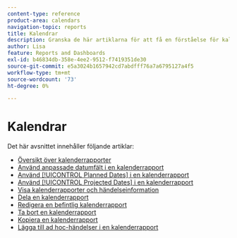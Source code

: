 ```yaml
---
content-type: reference
product-area: calendars
navigation-topic: reports
title: Kalendrar
description: Granska de här artiklarna för att få en förståelse för kalenderrapporter i Adobe Workfront.
author: Lisa
feature: Reports and Dashboards
exl-id: b46834db-358e-4ee2-9512-f7419351de30
source-git-commit: e5a3024b1657942cd7abdfff76a7a6795127a4f5
workflow-type: tm+mt
source-wordcount: '73'
ht-degree: 0%

---
```


# Kalendrar

Det här avsnittet innehåller följande artiklar:

* [Översikt över kalenderrapporter](../../../reports-and-dashboards/reports/calendars/calendar-reports-overview.md)
* [Använd anpassade datumfält i en kalenderrapport](../../../reports-and-dashboards/reports/calendars/use-custom-dates.md)
* [Använd [!UICONTROL Planned Dates] i en kalenderrapport](../../../reports-and-dashboards/reports/calendars/use-planned-dates.md)
* [Använd [!UICONTROL Projected Dates] i en kalenderrapport](../../../reports-and-dashboards/reports/calendars/use-projected-dates.md)
* [Visa kalenderrapporter och händelseinformation](../../../reports-and-dashboards/reports/calendars/view-calendar-reports-and-event-details.md)
* [Dela en kalenderrapport](../../../reports-and-dashboards/reports/calendars/share-a-calendar-report.md)
* [Redigera en befintlig kalenderrapport](../../../reports-and-dashboards/reports/calendars/edit-an-existing-calendar-report.md)
* [Ta bort en kalenderrapport](../../../reports-and-dashboards/reports/calendars/delete-a-calendar-report.md)
* [Kopiera en kalenderrapport](../../../reports-and-dashboards/reports/calendars/copy-a-calendar-report.md)
* [Lägga till ad hoc-händelser i en kalenderrapport](../../../reports-and-dashboards/reports/calendars/add-ad-hoc-events.md)

